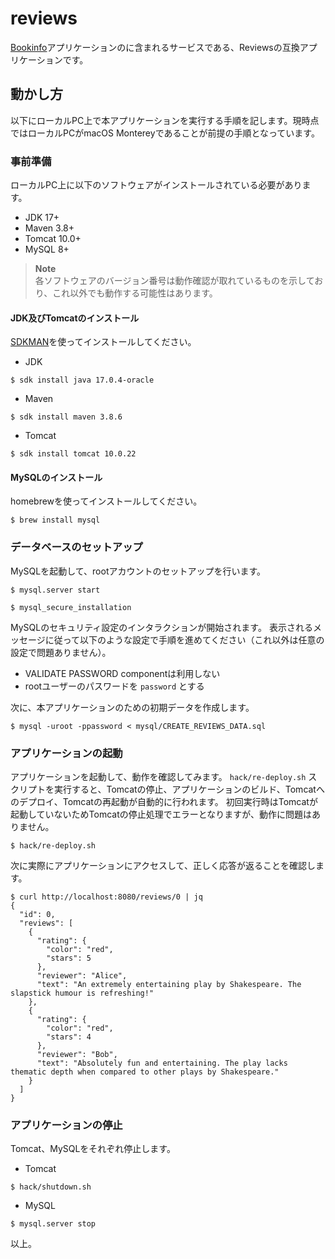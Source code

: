 reviews
====

[Bookinfo](https://istio.io/latest/docs/examples/bookinfo/)アプリケーションのに含まれるサービスである、Reviewsの互換アプリケーションです。


動かし方
---
以下にローカルPC上で本アプリケーションを実行する手順を記します。現時点ではローカルPCがmacOS Montereyであることが前提の手順となっています。

### 事前準備
ローカルPC上に以下のソフトウェアがインストールされている必要があります。

- JDK 17+
- Maven 3.8+
- Tomcat 10.0+
- MySQL 8+

> **Note**<br>
> 各ソフトウェアのバージョン番号は動作確認が取れているものを示しており、これ以外でも動作する可能性はあります。

#### JDK及びTomcatのインストール
[SDKMAN](https://sdkman.io/)を使ってインストールしてください。

- JDK

```console
$ sdk install java 17.0.4-oracle
```

- Maven

```console
$ sdk install maven 3.8.6
```

- Tomcat

```console
$ sdk install tomcat 10.0.22
```

#### MySQLのインストール
homebrewを使ってインストールしてください。

```console
$ brew install mysql
```

### データベースのセットアップ
MySQLを起動して、rootアカウントのセットアップを行います。

```console
$ mysql.server start

$ mysql_secure_installation
```

MySQLのセキュリティ設定のインタラクションが開始されます。
表示されるメッセージに従って以下のような設定で手順を進めてください（これ以外は任意の設定で問題ありません）。

- VALIDATE PASSWORD componentは利用しない
- rootユーザーのパスワードを `password` とする

次に、本アプリケーションのための初期データを作成します。

```console
$ mysql -uroot -ppassword < mysql/CREATE_REVIEWS_DATA.sql
```

### アプリケーションの起動
アプリケーションを起動して、動作を確認してみます。
`hack/re-deploy.sh` スクリプトを実行すると、Tomcatの停止、アプリケーションのビルド、Tomcatへのデプロイ、Tomcatの再起動が自動的に行われます。
初回実行時はTomcatが起動していないためTomcatの停止処理でエラーとなりますが、動作に問題はありません。

```console
$ hack/re-deploy.sh
```

次に実際にアプリケーションにアクセスして、正しく応答が返ることを確認します。

```console
$ curl http://localhost:8080/reviews/0 | jq
{
  "id": 0,
  "reviews": [
    {
      "rating": {
        "color": "red",
        "stars": 5
      },
      "reviewer": "Alice",
      "text": "An extremely entertaining play by Shakespeare. The slapstick humour is refreshing!"
    },
    {
      "rating": {
        "color": "red",
        "stars": 4
      },
      "reviewer": "Bob",
      "text": "Absolutely fun and entertaining. The play lacks thematic depth when compared to other plays by Shakespeare."
    }
  ]
}
```

### アプリケーションの停止
Tomcat、MySQLをそれぞれ停止します。

- Tomcat

```console
$ hack/shutdown.sh
```

- MySQL

```console
$ mysql.server stop
```


以上。
